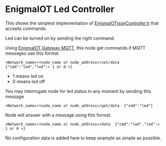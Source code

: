 # EnigmaIOT Led Controller

This shows the simplest implementation of [EnigmaIOTjsonController.h](https://github.com/gmag11/EnigmaIOT/blob/dev/src/EnigmaIOTjsonController.h) that accepts commands.

Led can be turned on by sending the right command.

Using [EnigmaIOT Gateway MQTT](https://github.com/gmag11/EnigmaIOT/tree/dev/examples/EnigmaIOTGatewayMQTT), this node get commands if MQTT messages use this format.

```
<Network_name>/<node_name or node_address>/set/data  {"cmd":"led","led":< 1 or 0 >}
```

- 1 means led on
- 0 means led off

You may interrogate node for led status in any moment by sending this message

```
<Network_name>/<node_name or node_address>/get/data  {"cmd":"led"}
```

Node will answer with a message using this format.

```
<Network_name>/<node_name or node_address>/data  {"cmd":"led","led":< 1 or 0 >}
```

No configuration data is added here to keep example as simple as possible.